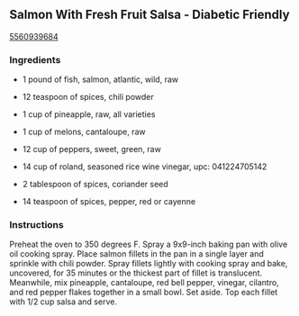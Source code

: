 ## Salmon With Fresh Fruit Salsa - Diabetic Friendly

[5560939684](http://www.food.com/recipe/salmon-with-fresh-fruit-salsa-diabetic-friendly-460006)

### Ingredients

 - 1 pound of fish, salmon, atlantic, wild, raw

 - 12 teaspoon of spices, chili powder

 - 1 cup of pineapple, raw, all varieties

 - 1 cup of melons, cantaloupe, raw

 - 12 cup of peppers, sweet, green, raw

 - 14 cup of roland, seasoned rice wine vinegar, upc: 041224705142

 - 2 tablespoon of spices, coriander seed

 - 14 teaspoon of spices, pepper, red or cayenne

### Instructions

Preheat the oven to 350 degrees F. Spray a 9x9-inch baking pan with olive oil cooking spray. Place salmon fillets in the pan in a single layer and sprinkle with chili powder. Spray fillets lightly with cooking spray and bake, uncovered, for 35 minutes or the thickest part of fillet is translucent. Meanwhile, mix pineapple, cantaloupe, red bell pepper, vinegar, cilantro, and red pepper flakes together in a small bowl. Set aside. Top each fillet with 1/2 cup salsa and serve.